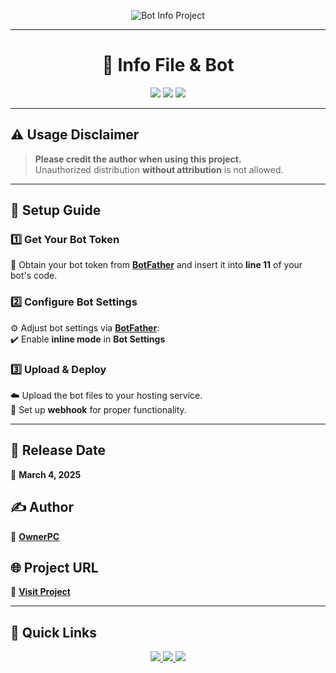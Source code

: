<p align="center">
  <img src="https://img.shields.io/badge/Bot_Info_Project-Powered%20by%20GitHub-purple?style=for-the-badge&logo=github" alt="Bot Info Project">
</p>

---

<h1 align="center">🤖 Info File & Bot</h1>

<p align="center">
  <img src="https://img.shields.io/github/languages/top/ownerpv/my-project?style=flat-square">
  <img src="https://img.shields.io/github/repo-size/ownerpv/my-project?style=flat-square">
  <img src="https://img.shields.io/badge/version-1.0.0-blueviolet?style=flat-square">
</p>

---

## ⚠️ Usage Disclaimer  
> **Please credit the author when using this project.**  
> Unauthorized distribution **without attribution** is not allowed.   

---

## 🚀 Setup Guide  

### 1️⃣ Get Your Bot Token  
🎯 Obtain your bot token from **[BotFather](https://t.me/BotFather)** and insert it into **line 11** of your bot's code.  

### 2️⃣ Configure Bot Settings  
⚙️ Adjust bot settings via **[BotFather](https://t.me/BotFather)**:  
✔️ Enable **inline mode** in **Bot Settings**  

### 3️⃣ Upload & Deploy  
☁️ Upload the bot files to your hosting service.  
🔗 Set up **webhook** for proper functionality.  

---

## 📅 Release Date  
📆 **March 4, 2025**  

## ✍️ Author  
👤 **[OwnerPC](https://t.me/ownerpc)**  

## 🌐 Project URL  
🔗 **[Visit Project](http://ownerpv.github.io/my-project)**  

---

## 🎨 Quick Links  

<p align="center">
  <a href="https://t.me/BotFather">
    <img src="https://img.shields.io/badge/Get_Token-BotFather-blue?style=for-the-badge&logo=telegram">
  </a>  
  <a href="http://ownerpv.github.io/my-project">
    <img src="https://img.shields.io/badge/Visit_Project-GitHub-green?style=for-the-badge&logo=github">
  </a>  
  <a href="https://t.me/ownerpc">
    <img src="https://img.shields.io/badge/Contact_Author-Telegram-purple?style=for-the-badge&logo=telegram">
  </a>  
</p>
